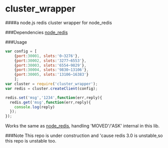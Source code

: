 # cluster_wrapper  
####a node.js redis cluster wrapper for node_redis

###Dependencies
[node_redis](https://github.com/mranney/node_redis)

###Usage
```js
var config = [
    {port:30001, slots:'0~3276'},
    {port:30002, slots:'3277~6553'},
    {port:30003, slots:'6554~9829'},
    {port:30004, slots:'9830~13106'},
    {port:30005, slots:'13106~16383'} 
    ];
var cluster = require('cluster_wrapper');
var redis = cluster.createClient(config);

redis.set('msg','1234',function(err,reply){
  redis.get('msg',function(err,reply){
    console.log(reply)
  });
});
```
Works the same as [node_redis](https://github.com/mranney/node_redis), handling 'MOVED'/'ASK' internal in this lib.

###Note
This repo is under construction and 'cause redis 3.0 is unstable,so this repo is unstable too.
